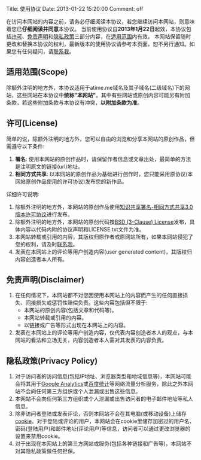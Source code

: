 Title: 使用协议
Date: 2013-01-22 15:20:00
Comment: off

[3]: /about.html#2e8954957754dabdb3d4477bc68ce195 "about me"
[4]: http://www.google.com/analytics/ "Google 分析"
[5]: http://tongji.baidu.com "百度统计"
[6]: http://atime.me "wilbur的网站"
[7]: http://creativecommons.org/licenses/by-nc-nd/3.0/deed.zh "CC BY-NC-ND 3.0"
[8]: /CODE_LICENSE.txt "Code License"
[9]: /agreement.html "最新使用协议"
[11]: http://zh.wikipedia.org/wiki/Cookie "wikipedia"
[12]: http://creativecommons.org/publicdomain/zero/1.0/deed.zh "CC0 1.0 通用"
[13]: http://creativecommons.org/licenses/by/3.0/cn/ "CC BY 3.0"
[14]: http://creativecommons.org/licenses/by-sa/3.0/deed.zh "CC BY-SA 3.0"

在访问本网站的内容之前，请务必仔细阅读本协议，若您继续访问本网站，则意味着您已**仔细阅读并同意**本协议。
当前使用协议自**2013年1月22日**起效，本协议包括[许可](#2b4e44c84fe5e50917f2cb922a27ddbc)、[免责声明](#d4cbff323306f0bacae9569adccf1c09)和[隐私政策](#69a934af98ebdae302fc794dfbfaa7b4)三部分内容，在[适用范围](#9881596e854c5f5b416288a88d0342a2)内有效。
本网站保留随时更改和替换本协议的权利，最新版本的使用协议请参考本页面，恕不另行通知。如果您有任何疑问，请[联系我][3]。

## 适用范围(Scope)

除额外注明的地方外，本协议适用于atime.me域名及其子域名(二级域名)下的网站，这些网站在本协议中**统称"本网站"**。其中有些网站或原创内容可能另有附加条款，若这些附加条款与本协议有冲突，**以附加条款为准**。

## 许可(License)

简单的说，除额外注明的地方外，您可以自由的浏览和分享本网站的原创作品，但需遵守以下条件:

1. **署名**: 使用本网站的原创作品时，请保留作者信息或文章出处，最简单的方法是注明原文的链接(url)地址。
2. **相同方式共享**: 以本网站的原创作品为基础进行创作时，您只能采用原协议(本网站原创作品使用的许可协议)发布您的新作品。

详细许可说明:

1.  除额外注明的地方外，本网站的原创作品使用[知识共享署名-相同方式共享3.0版本许可协议][14]进行发布。
2.  除额外注明的地方外，本网站的原创代码按[BSD (3-Clause) License][8]发布，具体内容以代码内附的协议声明和LICENSE.txt文件为准。
3.  本网站转载或引用的内容，其版权归原作者或原网站所有，如果本网站侵犯了您的权利，请及时[联系我][3]。
4.  发表在本网站上的评论等用户创造内容(user generated content)，其版权归内容创造者本人所有。

## 免责声明(Disclaimer)

1. 在任何情况下，本网站都不对您因使用本网站上的内容而产生的任何直接损失、间接损失或惩罚性赔偿负责。这些内容包括但不限于:
    *  本网站的原创内容(包括文章和代码等)。
    *  本网站转载或引用的内容。
    *  以链接或广告等形式出现在本网站上的内容。
2. 发表在本网站上的评论等用户创造内容，仅代表内容创造者本人的观点，与本网站的看法和立场无关，内容创造者本人需对其发表的内容负责。

## 隐私政策(Privacy Policy)

1.  对于访问者的访问信息(包括IP地址、浏览器类型和地域信息等)，本网站可能会将其用于[Google Analytics][4]或[百度统计][5]等网络流量分析服务，除此之外本网站不会向任何第三方组织或个人泄漏或出售这些信息。
2.  本网站不会向任何第三方组织或个人泄漏或出售访问者的电子邮件地址等私人信息。
3.  除非访问者登陆或发表评论，否则本网站不会在其电脑(或移动设备)上储存[cookie][11]。对于登陆或评论的用户，本网站会在cookie里储存加密过的用户名、密码(登陆用户)和邮件地址(评论用户)等信息，访问者可以通过更改浏览器的设置来禁用cookie。
4.  对于出现在本网站上的第三方网站或服务(包括各种链接和广告等)，本网站不对其隐私政策做任何担保。

